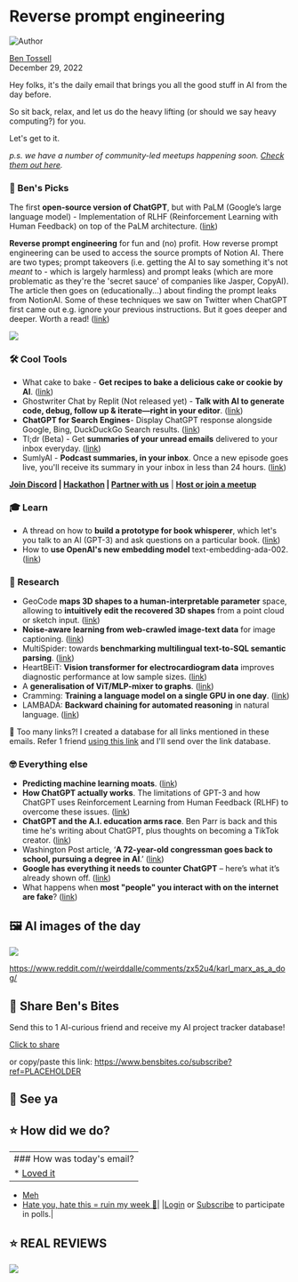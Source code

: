 # Reverse prompt engineering

![Author](https://media.beehiiv.com/cdn-cgi/image/fit=scale-down,format=auto,onerror=redirect,quality=80/uploads/user/profile_picture/fc858b4d-39e3-4be1-abf4-2b55504e21a2/thumb_uJ4UYake_400x400.jpg)

[Ben Tossell](https://www.twitter.com/bentossell)\
December 29, 2022

Hey folks, it's the daily email that brings you all the good stuff in AI from the day before.

So sit back, relax, and let us do the heavy lifting (or should we say heavy computing?) for you.

Let's get to it.

*p.s. we have a number of community-led meetups happening soon. [Check them out here](https://meetups.bensbites.co/).*

### **🤌 Ben's Picks**

The first **open-source version of ChatGPT**, but with PaLM (Google’s large language model) - Implementation of RLHF (Reinforcement Learning with Human Feedback) on top of the PaLM architecture. ([link](https://github.com/lucidrains/PaLM-rlhf-pytorch))

**Reverse prompt engineering** for fun and (no) profit. How reverse prompt engineering can be used to access the source prompts of Notion AI. There are two types; prompt takeovers (i.e. getting the AI to say something it's not *meant* to - which is largely harmless) and prompt leaks (which are more problematic as they're the 'secret sauce' of companies like Jasper, CopyAI). The article then goes on (educationally...) about finding the prompt leaks from NotionAI. Some of these techniques we saw on Twitter when ChatGPT first came out e.g. ignore your previous instructions. But it goes deeper and deeper. Worth a read! ([link](https://lspace.swyx.io/p/reverse-prompt-eng))

![](https://media.beehiiv.com/cdn-cgi/image/fit=scale-down,format=auto,onerror=redirect,quality=80/uploads/asset/file/8d125bbd-4410-4230-bdd8-ede22c98c278/9eabb2b3-e94a-456a-a9a0-3db8bf2924d8_728x410.png)

### **🛠️ Cool Tools**

- What cake to bake - **Get recipes to bake a delicious cake or cookie by AI**. ([link](https://www.whatcaketobake.com/))
- Ghostwriter Chat by Replit (Not released yet) - **Talk with AI to generate code, debug, follow up & iterate—right in your editor**. ([link](https://twitter.com/amasad/status/1606139822837338112?s=12\&t=i2oluifDWIBrvkvpE5SbHw))
- **ChatGPT for Search Engines**- Display ChatGPT response alongside Google, Bing, DuckDuckGo Search results. ([link](https://chrome.google.com/webstore/detail/chatgpt-for-search-engine/feeonheemodpkdckaljcjogdncpiiban))
- Tl;dr (Beta) - Get **summaries of your unread emails** delivered to your inbox everyday. ([link](https://app.tldrmail.co/))
- SumlyAI - **Podcast summaries, in your inbox**. Once a new episode goes live, you'll receive its summary in your inbox in less than 24 hours. ([link](https://www.sumly.ai/))

**[Join Discord](https://discord.gg/qd92NKjDdE) | [Hackathon](https://vanilla-peach-484.notion.site/Ben-s-Bites-AI-Hackathon-27k-324b3e8b3d474a12a2e828b7ac45f9f9) | [Partner with us](https://sponsor.bensbites.co/)** | [**Host or join a meetup**](https://meetups.bensbites.co/)

### **🎓 Learn**

- A thread on how to **build a prototype for book whisperer**, which let's you talk to an AI (GPT-3) and ask questions on a particular book. ([link](https://twitter.com/abacaj/status/1608163940726358024?s=12\&t=4UxoLPirh3WhuN-PYfM_PQ))
- How to **use OpenAI's new embedding model** text-embedding-ada-002. ([link](https://www.youtube.com/watch?v=ocxq84ocYi0\&t=1s))

### **🔬 Research**

- GeoCode **maps 3D shapes to a human-interpretable parameter** space, allowing to **intuitively edit the recovered 3D shapes** from a point cloud or sketch input. ([link](https://threedle.github.io/GeoCode/))
- **Noise-aware learning from web-crawled image-text data** for image captioning. ([link](https://arxiv.org/abs/2212.13563))
- MultiSpider: towards **benchmarking multilingual text-to-SQL semantic parsing**. ([link](https://arxiv.org/abs/2212.13492))
- HeartBEiT: **Vision transformer for electrocardiogram data** improves diagnostic performance at low sample sizes. ([link](https://arxiv.org/abs/2212.14040))
- A **generalisation of ViT/MLP-mixer to graphs**. ([link](https://arxiv.org/abs/2212.13350))
- Cramming: **Training a language model on a single GPU in one day**. ([link](https://arxiv.org/abs/2212.14034))
- LAMBADA: **Backward chaining for automated reasoning** in natural language. ([link](https://arxiv.org/abs/2212.13894))

👋 Too many links?! I created a database for all links mentioned in these emails. Refer 1 friend [using this link](https://www.bensbites.co/subscribe?ref=PLACEHOLDER) and I'll send over the link database.

### **🤓 Everything else**

- **Predicting machine learning moats**. ([link](https://robotic.substack.com/p/ml-moats))
- **How ChatGPT actually works**. The limitations of GPT-3 and how ChatGPT uses Reinforcement Learning from Human Feedback (RLHF) to overcome these issues. ([link](https://www.assemblyai.com/blog/how-chatgpt-actually-works/))
- **ChatGPT and the A.I. education arms race**. Ben Parr is back and this time he's writing about ChatGPT, plus thoughts on becoming a TikTok creator. ([link](https://benparr.substack.com/p/chatgpt-and-the-ai-education-arms))
- Washington Post article, ‘**A 72-year-old congressman goes back to school, pursuing a degree in AI**.’ ([link](https://www.washingtonpost.com/dc-md-va/2022/12/28/beyer-student-artificial-intelligence-degree/))
- **Google has everything it needs to counter ChatGPT** – here’s what it’s already shown off. ([link](https://9to5google.com/2022/12/23/google-ai-chatgpt/))
- What happens when **most "people" you interact with on the internet are fake**? ([link](https://www.fortressofdoors.com/ai-markets-for-lemons-and-the-great-logging-off/))

## **🖼 AI images of the day**

![](https://media.beehiiv.com/cdn-cgi/image/fit=scale-down,format=auto,onerror=redirect,quality=80/uploads/asset/file/3999ae2a-2d43-4290-9119-4550ab469fe4/rj5ct0tdcn8a1.png)

<https://www.reddit.com/r/weirddalle/comments/zx52u4/karl_marx_as_a_dog/>

## **🤗 Share Ben's Bites**

Send this to 1 AI-curious friend and receive my AI project tracker database!

[Click to share](https://www.bensbites.co/subscribe?ref=PLACEHOLDER)

or copy/paste this link: https://www.bensbites.co/subscribe?ref=PLACEHOLDER

## **👋 See ya**

## **⭐️ How did we do?**

||
|:---|
|### How was today's email?|
|\* [Loved it](https://www.bensbites.co/login)

- [Meh](https://www.bensbites.co/login)
- [Hate you, hate this = ruin my week 🥹](https://www.bensbites.co/login)|
  |[Login](https://www.bensbites.co/login) or [Subscribe](https://www.bensbites.co/subscribe) to participate in polls.|

## **⭐️ REAL** REVIEWS

![](https://media.beehiiv.com/cdn-cgi/image/fit=scale-down,format=auto,onerror=redirect,quality=80/uploads/asset/file/c8a91ecd-5477-493e-bb9d-9ed8f04bde24/Screenshot_2022-12-13_at_14.55.58.png)
